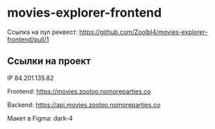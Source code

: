 # movies-explorer-frontend

Ссылка на пул реквест: https://github.com/ZoolbI4/movies-explorer-frontend/pull/1

## Ссылки на проект

IP 84.201.135.82

Frontend: https://movies.zooloo.nomoreparties.co

Backend: https://api.movies.zooloo.nomoreparties.co

Макет в Figma: dark-4